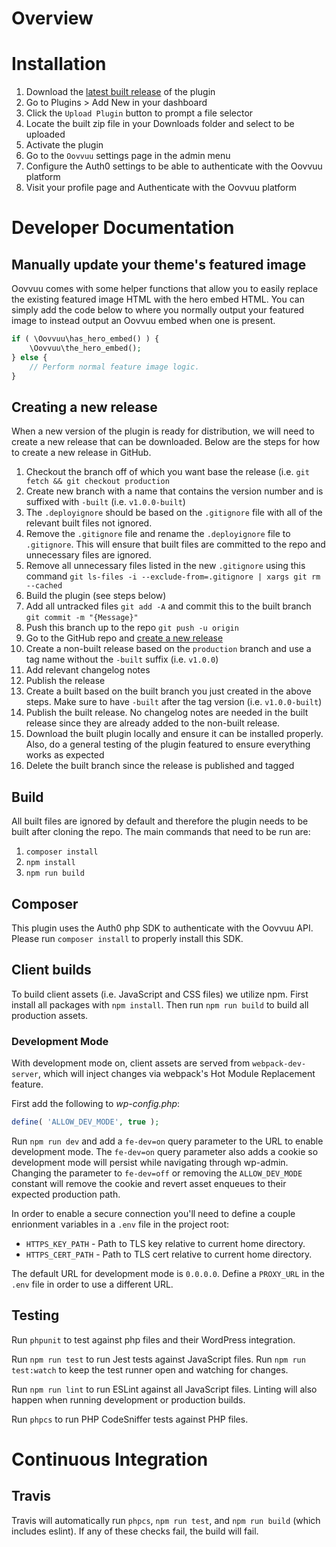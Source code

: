 # Overview

# Installation
1. Download the [latest built release](https://github.com/alleyinteractive/oovvuu/releases) of the plugin
1. Go to Plugins > Add New in your dashboard
1. Click the `Upload Plugin` button to prompt a file selector
1. Locate the built zip file in your Downloads folder and select to be uploaded
1. Activate the plugin
1. Go to the `Oovvuu` settings page in the admin menu
1. Configure the Auth0 settings to be able to authenticate with the Oovvuu platform
1. Visit your profile page and Authenticate with the Oovvuu platform

# Developer Documentation

## Manually update your theme's featured image
Oovvuu comes with some helper functions that allow you to easily replace the existing featured image HTML with the hero embed HTML. You can simply add the code below to where you normally output your featured image to instead output an Oovvuu embed when one is present.

```php
if ( \Oovvuu\has_hero_embed() ) {
	\Oovvuu\the_hero_embed();
} else {
	// Perform normal feature image logic.
}
```

## Creating a new release
When a new version of the plugin is ready for distribution, we will need to create a new release that can be downloaded. Below are the steps for how to create a new release in GitHub.

1. Checkout the branch off of which you want base the release (i.e. `git fetch && git checkout production`
1. Create new branch with a name that contains the version number and is suffixed with `-built` (i.e. `v1.0.0-built`)
1. The `.deployignore` should be based on the `.gitignore` file with all of the relevant built files not ignored.
1. Remove the `.gitignore` file and rename the `.deployignore` file to `.gitignore`. This will ensure that built files are committed to the repo and unnecessary files are ignored.
1. Remove all unnecessary files listed in the new `.gitignore` using this command `git ls-files -i --exclude-from=.gitignore | xargs git rm --cached`
1. Build the plugin (see steps below)
1. Add all untracked files `git add -A` and commit this to the built branch `git commit -m "{Message}"`
1. Push this branch up to the repo `git push -u origin`
1. Go to the GitHub repo and [create a new release](https://help.github.com/en/github/administering-a-repository/managing-releases-in-a-repository#creating-a-release)
1. Create a non-built release based on the `production` branch and use a tag name without the `-built` suffix (i.e. `v1.0.0`)
1. Add relevant changelog notes
1. Publish the release
1. Create a built based on the built branch you just created in the above steps. Make sure to have `-built` after the tag version (i.e. `v1.0.0-built`)
1. Publish the built release. No changelog notes are needed in the built release since they are already added to the non-built release.
1. Download the built plugin locally and ensure it can be installed properly. Also, do a general testing of the plugin featured to ensure everything works as expected
1. Delete the built branch since the release is published and tagged

## Build
All built files are ignored by default and therefore the plugin needs to be built after cloning the repo. The main commands that need to be run are:
1. `composer install`
1. `npm install`
1. `npm run build`

## Composer
This plugin uses the Auth0 php SDK to authenticate with the Oovvuu API. Please run `composer install` to properly install this SDK.

## Client builds

To build client assets (i.e. JavaScript and CSS files) we utilize npm. First install all packages with `npm install`. Then run `npm run build` to build all production assets.

### Development Mode

With development mode on, client assets are served from `webpack-dev-server`, which will inject changes via webpack's Hot Module Replacement feature.

First add the following to _wp-config.php_:

```php
define( 'ALLOW_DEV_MODE', true );
```

Run `npm run dev` and add a `fe-dev=on` query parameter to the URL to enable development mode. The `fe-dev=on` query parameter also adds a cookie so development mode will persist while navigating through wp-admin. Changing the parameter to `fe-dev=off` or removing the `ALLOW_DEV_MODE` constant will remove the cookie and revert asset enqueues to their expected production path.

In order to enable a secure connection you'll need to define a couple enrionment variables in a `.env` file in the project root:

* `HTTPS_KEY_PATH` - Path to TLS key relative to current home directory.
* `HTTPS_CERT_PATH` - Path to TLS cert relative to current home directory.

The default URL for development mode is `0.0.0.0`. Define a `PROXY_URL` in the `.env` file in order to use a different URL.

## Testing

Run `phpunit` to test against php files and their WordPress integration.

Run `npm run test` to run Jest tests against JavaScript files. Run `npm run test:watch` to keep the test runner open and watching for changes.

Run `npm run lint` to run ESLint against all JavaScript files. Linting will also happen when running development or production builds.

Run `phpcs` to run PHP CodeSniffer tests against PHP files.

# Continuous Integration

## Travis

Travis will automatically run `phpcs`, `npm run test`, and `npm run build` (which includes eslint). If any of these checks fail, the build will fail.
